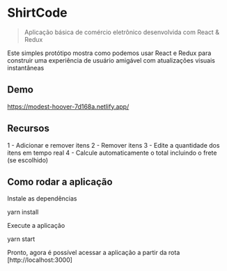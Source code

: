 # ShirtCode

> Aplicação básica de comércio eletrônico desenvolvida com React & Redux

Este simples protótipo mostra como podemos usar React e Redux para construir uma experiência de usuário amigável com atualizações visuais instantâneas

## Demo
https://modest-hoover-7d168a.netlify.app/

## Recursos

1 - Adicionar e remover itens
2 - Remover itens
3 - Edite a quantidade dos itens em tempo real
4 - Calcule automaticamente o total incluindo o frete (se escolhido)

## Como rodar a aplicação

Instale as dependências

yarn install

Execute a aplicação

yarn start

Pronto, agora é possível acessar a aplicação a partir da rota [http://localhost:3000]
